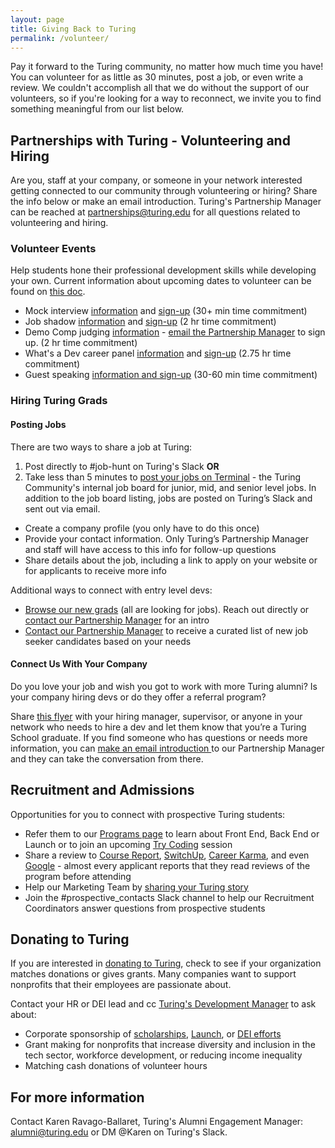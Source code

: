 ```yaml
---
layout: page
title: Giving Back to Turing
permalink: /volunteer/
---
```


Pay it forward to the Turing community, no matter how much time you have! You can volunteer for as little as 30 minutes, post a job, or even write a review. We couldn't accomplish all that we do without the support of our volunteers, so if you're looking for a way to reconnect, we invite you to find something meaningful from our list below.

## Partnerships with Turing - Volunteering and Hiring
Are you, staff at your company, or someone in your network interested getting connected to our community through volunteering or hiring? Share the info below or make an email introduction. Turing's Partnership Manager can be reached at <a href="mailto:partnerships@turing.edu ">partnerships@turing.edu </a> for all questions related to volunteering and hiring. 

### Volunteer Events
Help students hone their professional development skills while developing your own. Current information about upcoming dates to volunteer can be found on <a href="https://drive.google.com/file/d/10teATkH_kpN2jb6kV9uvgIoM9JSqEC4H/view?usp=sharing" target="_blank">this doc</a>.

* Mock interview <a href="https://docs.google.com/document/d/1UCTD7kPFAgHhLhV0M0qdDdwdI6JQuwAbDOWs1QPPJAI/edit?usp=sharing" target="_blank">information</a> and <a href="https://www.signupgenius.com/go/turingmockinterviews" target="_blank">sign-up</a> (30+ min time commitment)
* Job shadow <a href="https://docs.google.com/document/d/1c9quTBUg_atuLUIru5fSAlBm6sHlWP5QwPN4xAIyEvk/edit?usp=sharing" target="_blank">information</a>  and <a href="https://www.signupgenius.com/go/turingjobshadow" target="_blank">sign-up</a> (2 hr time commitment)
* Demo Comp judging <a href="https://docs.google.com/document/d/12H_GqG4bo7fnaGWpvyQGTcoIM4Wu9z7iPJOQ_hcavns/edit?usp=sharing" target="_blank">information</a> - <a href="mailto:partnerships@turing.edu">email the Partnership Manager</a> to sign up. (2 hr time commitment)
* What's a Dev career panel <a href="https://docs.google.com/document/d/1nDP1aJqCxWIWA7PL2W_WmzuIpuW8hSO_EjVLuYZoqy4/edit?usp=sharing" target="_blank">information</a>  and <a href="https://www.signupgenius.com/go/turingwhatsadev" target="_blank">sign-up</a> (2.75 hr time commitment)
* Guest speaking <a href="https://airtable.com/shrEaKJFm8lXWVZzk" target="_blank">information and sign-up</a> (30-60 min time commitment)

### Hiring Turing Grads

#### Posting Jobs

There are two ways to share a job at Turing:
1. Post directly to #job-hunt on Turing's Slack **OR**
2. Take less than 5 minutes to <a href="https://terminal.turing.edu/add-job" target="_blank">post your jobs on Terminal</a> - the Turing Community's internal job board for junior, mid, and senior level jobs. In addition to the job board listing, jobs are posted on Turing’s Slack and sent out via email.
* Create a company profile (you only have to do this once)
* Provide your contact information. Only Turing’s Partnership Manager and staff will have access to this info for follow-up questions
* Share details about the job, including a link to apply on your website or for applicants to receive more info

Additional ways to connect with entry level devs:
* <a href="https://terminal.turing.edu/profiles" target="_blank">Browse our new grads</a> (all are looking for jobs). Reach out directly or <a href="mailto:partnerships@turing.edu">contact our Partnership Manager</a> for an intro
* <a href="mailto:partnerships@turing.edu">Contact our Partnership Manager</a> to receive a curated list of new job seeker candidates based on your needs 

#### Connect Us With Your Company

Do you love your job and wish you got to work with more Turing alumni? Is your company hiring devs or do they offer a referral program?

Share <a href="https://drive.google.com/file/d/16vf03yVrEAkVFltd3pV0ndXLztxfD8Rv/view" target="_blank">this flyer</a> with your hiring manager, supervisor, or anyone in your network who needs to hire a dev and let them know that you’re a Turing School graduate. If you find someone who has questions or needs more information, you can <a href="mailto:partnerships@turing.edu ">make an email introduction </a> to our Partnership Manager and they can take the conversation from there.

<!--
## Mentoring

We welcome alumni to give back to the Turing community as mentors for current students! Our mentorship program is integrated into our student community Houses. Depending on when you graduated, you may not be familiar yet with Houses - please read here for more information!

Each House has a group of assigned mentors to support students through regular office hours and 1:1s (available to anyone in the House) as well as by answering questions in the House channel. Here are the specific expectations for mentors:
* Each mentor commits to mentoring for 2 consecutive 6-week innings
* Each mentor hosts 2 office hours per inning in coordination with fellow House mentors (2 total hours during each 6-week period)
* Each mentor provides time for at least 6 1:1 mentoring sessions using a calendar sign-up posted for students to use (6 total hours during each 6-week period)
* Each mentor responds to questions posted in the House channels during specific “on-call” times coordinated with other in-program mentors, i.e., splitting up days/weeks to check the channel for questions from students (1-2 total hours during each 6-week period)

Within this structure, the goals for mentorship are to support students with:
* Asking for help in the workplace by first practicing it in a lower stakes environment
* Building a professional network to support them in their technical learning and job search readiness
* Navigating remote communities

When assigning mentors to Houses, we look for an equitable split of mentors who can support with Back End and Front End learning. We also take into consideration demographic and identity-based characteristics of mentors in order to create a diverse and inclusive environment.

Mentors are also provided with ongoing support through collaboration with their fellow House mentors and training and resources from our mentor committee. Overall, mentoring can be an effective way to level up your own skills and develop new communication and leadership skills to add to your career!

If you're interested in mentoring, please fill out <a href="https://airtable.com/shrRJA87qv0eRovqv" target="_blank">this form</a> and reach out to our Student Development Specialist at <a href="mailto:paige@turing.edu">paige@turing.edu</a> or @Paige Hellman Millar on Slack if you have any questions! -->


## Recruitment and Admissions
Opportunities for you to connect with prospective Turing students:
* Refer them to our <a href="https://turing.edu/programs" target="_blank">Programs page</a> to learn about Front End, Back End or Launch or to join an upcoming <a href="https://turing.edu/try-coding" target="_blank">Try Coding</a> session  
* Share a review to <a href="https://www.coursereport.com/schools/turing" target="_blank">Course Report</a>, <a href="https://www.switchup.org/bootcamps/turing-school-of-software-and-design" target="_blank">SwitchUp</a>, <a href="https://careerkarma.com/schools/turing/" target="_blank">Career Karma</a>, and even <a href="https://www.google.com/maps/place/Turing+School+of+Software+%26+Design/@46.423669,-129.9427085,3z/data=!3m1!4b1!4m6!3m5!1s0x876c78c4f77d2b15:0x3ff4c7d558d0edd1!8m2!3d46.423669!4d-129.9427086!16s%2Fg%2F11b5wnd6_b" target="_blank">Google</a> - almost every applicant reports that they read reviews of the program before attending
* Help our Marketing Team by <a href="https://docs.google.com/forms/d/e/1FAIpQLScoiT6jO4W1xneJLOmWySEj4CH5g8d9wS4Tmsj2KQF_mrp3jA/viewform" target="_blank">sharing your Turing story</a>
* Join the #prospective_contacts Slack channel to help our Recruitment Coordinators answer questions from prospective students

## Donating to Turing
If you are interested in <a href="https://turing.edu/donate" target="_blank">donating to Turing</a>, check to see if your organization matches donations or gives grants. Many companies want to support nonprofits that their employees are passionate about.  

Contact your HR or DEI lead and cc <a href="mailto:abbey@turing.edu">Turing's Development Manager</a> to ask about:
* Corporate sponsorship of <a href="https://turing.edu/financing/scholarships" target="_blank">scholarships</a>, <a href="https://turing.edu/launch/launch" target="_blank">Launch</a>, or <a href="https://writing.turing.edu/turings-demo-comp-is-a-glimpse-at-a-more-diverse-accessible-tech-industry/" target="_blank">DEI efforts</a>
* Grant making for nonprofits that increase diversity and inclusion in the tech sector, workforce development, or reducing income inequality
* Matching cash donations of volunteer hours

## For more information
Contact Karen Ravago-Ballaret, Turing's Alumni Engagement Manager: <a href="mailto:alumni@turing.edu">alumni@turing.edu</a> or DM @Karen on Turing's Slack.
